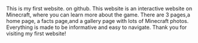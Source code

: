 This is my first website. on github.
This website is an interactive website on Minecraft, where you can learn more about the game.
There are 3 pages,a home page, a facts page,and a gallery page with lots of Minecraft photos.
Everything is made to be informative and easy to navigate.
Thank you for visiting my first website!
